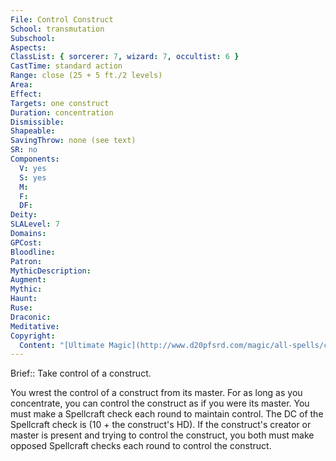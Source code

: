 ```yaml
---
File: Control Construct
School: transmutation
Subschool: 
Aspects: 
ClassList: { sorcerer: 7, wizard: 7, occultist: 6 }
CastTime: standard action
Range: close (25 + 5 ft./2 levels)
Area: 
Effect: 
Targets: one construct
Duration: concentration
Dismissible: 
Shapeable: 
SavingThrow: none (see text)
SR: no
Components:
  V: yes
  S: yes
  M: 
  F: 
  DF: 
Deity: 
SLALevel: 7
Domains: 
GPCost: 
Bloodline: 
Patron: 
MythicDescription: 
Augment: 
Mythic: 
Haunt: 
Ruse: 
Draconic: 
Meditative: 
Copyright:
  Content: "[Ultimate Magic](http://www.d20pfsrd.com/magic/all-spells/c/control-construct)"
---
```

Brief:: Take control of a construct.

You wrest the control of a construct from its master. For as long as you concentrate, you can control the construct as if you were its master. You must make a Spellcraft check each round to maintain control. The DC of the Spellcraft check is (10 + the construct's HD). If the construct's creator or master is present and trying to control the construct, you both must make opposed Spellcraft checks each round to control the construct.
